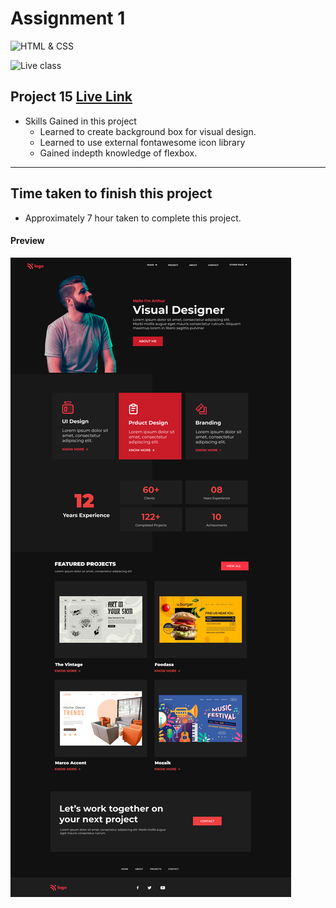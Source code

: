 # Assignment 1

![HTML & CSS](https://img.shields.io/badge/HTML-CSS-orange)

![Live class](https://img.shields.io/badge/LIVE--CLASS-PROJECT--15-lightgrey)


## Project 15 [Live Link](https://samdish-project-15.netlify.app)

-   Skills Gained in this project
    -   Learned to create background box for visual design.
    -   Learned to use external fontawesome icon library
    -   Gained indepth knowledge of flexbox.

---

## Time taken to finish this project

-   Approximately 7 hour taken to complete this project.

#### Preview

![Desktop](./assets/live-class-project-15.png)